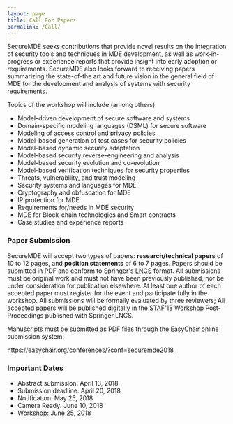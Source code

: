 ```yaml
---
layout: page
title: Call For Papers
permalink: /Call/
---
```


SecureMDE seeks contributions that provide novel results on the integration of
security tools and techniques in MDE development, as well as work-in-progress or
experience reports that provide insight into early adoption or requirements.
SecureMDE also looks forward to receiving papers summarizing the state-of-the art and
future vision in the general field of MDE for the development and analysis of
systems with security requirements. 

Topics of the workshop will include (among others):

 * Model-driven development of secure software and systems
 * Domain-specific modeling languages (DSML) for secure software
 * Modeling of access control and privacy policies
 * Model-based generation of test cases for security policies
 * Model-based dynamic security adaptation
 * Model-based security reverse-engineering and analysis
 * Model-based security evolution and co-evolution
 * Model-based verification techniques for security properties
 * Threats, vulnerability, and trust modeling
 * Security systems and languages for MDE
 * Cryptography and obfuscation for MDE
 * IP protection for MDE
 * Requirements for/needs in MDE security
 * MDE for Block-chain technologies and Smart contracts 
 * Case studies and experience reports


### Paper Submission

SecureMDE will accept two types of papers: **research/technical papers** of 10 to 12 pages, and **position
statements** of 6 to 7 pages. Papers should be submitted in PDF and conform to
Springer's <a href="http://www.springer.com/comp/lncs/authors.html">LNCS</a> format. All submissions must be original work and must not have
been previously published, nor be under consideration for publication elsewhere.
At least one author of each accepted paper must register for the event and
participate fully in the workshop. All submissions will be formally evaluated by
three reviewers; All accepted papers will be published digitally in the
STAF'18 Workshop Post-Proceedings published with Springer LNCS.

Manuscripts must be submitted as PDF files through the EasyChair online submission system: 

https://easychair.org/conferences/?conf=securemde2018

### Important Dates

* Abstract submission: April 13, 2018
* Submission deadline: April 20, 2018
* Notification: May 25, 2018
* Camera Ready: June 10, 2018
* Workshop: June 25, 2018
